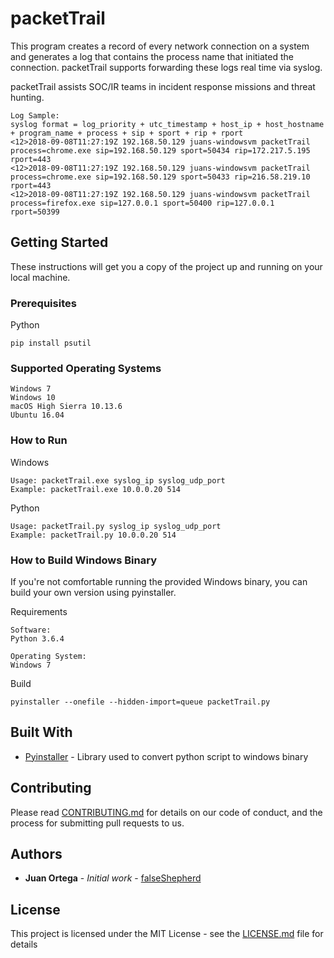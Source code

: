 # packetTrail

This program creates a record of every network connection on a system and generates a log that contains the process name that initiated the connection. packetTrail supports forwarding these logs real time via syslog. 

packetTrail assists SOC/IR teams in incident response missions and threat hunting.    
```
Log Sample:
syslog format = log_priority + utc_timestamp + host_ip + host_hostname + program_name + process + sip + sport + rip + rport
<12>2018-09-08T11:27:19Z 192.168.50.129 juans-windowsvm packetTrail process=chrome.exe sip=192.168.50.129 sport=50434 rip=172.217.5.195 rport=443
<12>2018-09-08T11:27:19Z 192.168.50.129 juans-windowsvm packetTrail process=chrome.exe sip=192.168.50.129 sport=50433 rip=216.58.219.10 rport=443
<12>2018-09-08T11:27:19Z 192.168.50.129 juans-windowsvm packetTrail process=firefox.exe sip=127.0.0.1 sport=50400 rip=127.0.0.1 rport=50399
```

## Getting Started

These instructions will get you a copy of the project up and running on your local machine.  

### Prerequisites

Python
```
pip install psutil
```

### Supported Operating Systems
```
Windows 7
Windows 10
macOS High Sierra 10.13.6
Ubuntu 16.04
```

### How to Run

Windows
```
Usage: packetTrail.exe syslog_ip syslog_udp_port
Example: packetTrail.exe 10.0.0.20 514
```

Python
```
Usage: packetTrail.py syslog_ip syslog_udp_port
Example: packetTrail.py 10.0.0.20 514
```

### How to Build Windows Binary 
If you're not comfortable running the provided Windows binary, you can build your own version using pyinstaller.

Requirements
```
Software:
Python 3.6.4 

Operating System:
Windows 7
```

Build
```
pyinstaller --onefile --hidden-import=queue packetTrail.py
```

## Built With

* [Pyinstaller](https://www.pyinstaller.org) - Library used to convert python script to windows binary 


## Contributing

Please read [CONTRIBUTING.md](https://gist.github.com/PurpleBooth/b24679402957c63ec426) for details on our code of conduct, and the process for submitting pull requests to us.

## Authors

* **Juan Ortega** - *Initial work* - [falseShepherd](https://github.com/ucatech)

## License

This project is licensed under the MIT License - see the [LICENSE.md](LICENSE.md) file for details



